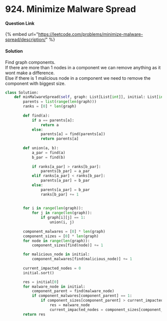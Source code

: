 # 924. Minimize Malware Spread

#### Question Link

{% embed url="https://leetcode.com/problems/minimize-malware-spread/description/" %}

#### Solution

Find graph components.\
If there are more than 1 nodes in a component we can remove anything as it wont make a difference.\
Else if there is 1 malicious node in a component we need to remove the component with biggest size.

```python
class Solution:
    def minMalwareSpread(self, graph: List[List[int]], initial: List[int]) -> int:
        parents = list(range(len(graph)))
        ranks = [0] * len(graph)
        
        def find(a):
            if a == parents[a]:
                return a
            else:
                parents[a] = find(parents[a])
                return parents[a]
        
        def union(a, b):
            a_par = find(a)
            b_par = find(b)
            
            if ranks[a_par] > ranks[b_par]:
                parents[b_par] = a_par
            elif ranks[a_par] < ranks[b_par]:
                parents[a_par] = b_par
            else:
                parents[a_par] = b_par
                ranks[b_par] += 1
        
        
        for i in range(len(graph)):
            for j in range(len(graph)):
                if graph[i][j] == 1:
                    union(i, j)
        
        component_malwares = [0] * len(graph)
        component_sizes = [0] * len(graph)
        for node in range(len(graph)):
            component_sizes[find(node)] += 1

        for malicious_node in initial:
            component_malwares[find(malicious_node)] += 1
        
        current_impacted_nodes = 0
        initial.sort()

        res = initial[0]
        for malware_node in initial:
            component_parent = find(malware_node)
            if component_malwares[component_parent] == 1:
                if component_sizes[component_parent] > current_impacted_nodes:
                    res = malware_node
                    current_impacted_nodes = component_sizes[component_parent]
        return res
```
